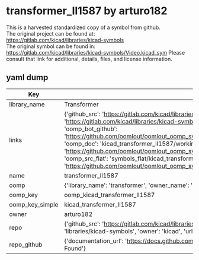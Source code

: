 # transformer_ll1587 by arturo182  
This is a harvested standardized copy of a symbol from github.  
The original project can be found at:  
https://gitlab.com/kicad/libraries/kicad-symbols  
The original symbol can be found in:
https://gitlab.com/kicad/libraries/kicad-symbols/Video.kicad_sym
Please consult that link for additional, details, files, and license information.  
## yaml dump  
| Key | Value |  
| --- | --- |  
| library_name | Transformer |  
| links | {'github_src': 'https://gitlab.com/kicad/libraries/kicad-symbols/Video.kicad_sym', 'github_src_repo': 'https://gitlab.com/kicad/libraries/kicad-symbols', 'oomp_bot': 'kicad_transformer_ll1587/working', 'oomp_bot_github': 'https://github.com/oomlout/oomlout_oomp_symbol_bot/tree/main/kicad_transformer_ll1587/working', 'oomp_doc': 'kicad_transformer_ll1587/working', 'oomp_doc_github': 'https://github.com/oomlout/oomlout_oomp_symbol_doc/tree/main/kicad_transformer_ll1587/working', 'oomp_src_flat': 'symbols_flat/kicad_transformer_ll1587/working', 'oomp_src_flat_github': 'https://github.com/oomlout/oomlout_oomp_symbol_src/tree/main/kicad_transformer_ll1587/working'} |  
| name | transformer_ll1587 |  
| oomp | {'library_name': 'transformer', 'owner_name': 'kicad', 'symbol_name': 'transformer_ll1587'} |  
| oomp_key | oomp_kicad_transformer_ll1587 |  
| oomp_key_simple | kicad_transformer_ll1587 |  
| owner | arturo182 |  
| repo | {'github_src': 'https://gitlab.com/kicad/libraries/kicad-symbols/Video.kicad_sym', 'name': 'libraries/kicad-symbols', 'owner': 'kicad', 'url': 'https://gitlab.com/kicad/libraries/kicad-symbols'} |  
| repo_github | {'documentation_url': 'https://docs.github.com/rest/repos/repos#get-a-repository', 'message': 'Not Found'} |  

